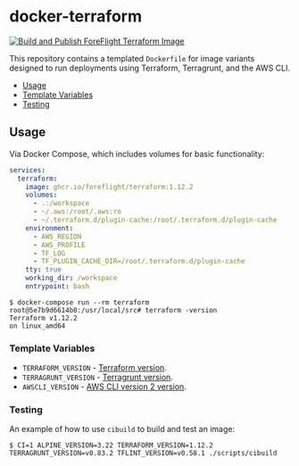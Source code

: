 # docker-terraform 

[![Build and Publish ForeFlight Terraform Image](https://github.com/foreflight/docker-terraform/actions/workflows/continuous_integration.yml/badge.svg)](https://github.com/foreflight/docker-terraform/actions/workflows/continuous_integration.yml)

This repository contains a templated `Dockerfile` for image variants designed to run deployments using Terraform, Terragrunt, and the AWS CLI.

- [Usage](#usage)
- [Template Variables](#template-variables)
- [Testing](#testing)

## Usage

Via Docker Compose, which includes volumes for basic functionality:

```yml
services:
  terraform:
    image: ghcr.io/foreflight/terraform:1.12.2
    volumes:
      - .:/workspace
      - ~/.aws:/root/.aws:ro
      - ~/.terraform.d/plugin-cache:/root/.terraform.d/plugin-cache
    environment:
      - AWS_REGION
      - AWS_PROFILE
      - TF_LOG
      - TF_PLUGIN_CACHE_DIR=/root/.terraform.d/plugin-cache
    tty: true
    working_dir: /workspace
    entrypoint: bash
```

```console
$ docker-compose run --rm terraform
root@5e7b9d6614b0:/usr/local/src# terraform -version
Terraform v1.12.2
on linux_amd64
```

### Template Variables

- `TERRAFORM_VERSION` - [Terraform version](https://github.com/hashicorp/terraform/releases).
- `TERRAGRUNT_VERSION` - [Terragrunt version](https://github.com/gruntwork-io/terragrunt/releases).
- `AWSCLI_VERSION` - [AWS CLI version 2 version](https://github.com/aws/aws-cli/blob/v2/CHANGELOG.rst?plain=1).

### Testing

An example of how to use `cibuild` to build and test an image:

```console
$ CI=1 ALPINE_VERSION=3.22 TERRAFORM_VERSION=1.12.2 TERRAGRUNT_VERSION=v0.83.2 TFLINT_VERSION=v0.58.1 ./scripts/cibuild
```
